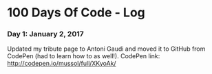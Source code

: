 # 100 Days Of Code - Log

### Day 1: January 2, 2017

Updated my tribute page to Antoni Gaudi and moved it to GitHub from CodePen (had to learn how to as well!).
CodePen link: http://codepen.io/mussol/full/XKyoAk/


